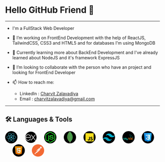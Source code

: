 # Hello GitHub Friend 👋

***

- I'm a FullStack Web Developer

- 🔭 I’m working on FrontEnd Development with the help of ReactJS, TailwindCSS, CSS3 and HTML5 and for databases I'm using MongoDB
- 🌱 Currently learning more about BackEnd Development and I've already learned about NodeJS and it's framework ExpressJS
- 👯 I’m looking to collaborate with the person who have an project and looking for FrontEnd Developer
- 📫 How to reach me:
  - LinkedIn : <a href='https://www.linkedin.com/in/charvit-zalavadiya-1b34b3243/'>Charvit Zalavadiya</a>
  - Email : charvitzalavadiya@gmail.com

***

## 🛠 Languages & Tools

<span><img src="react.png" width='40px' heigth='20px'>&nbsp;&nbsp;&nbsp;&nbsp;&nbsp;</span>
<span><img src="express-js.png" width='40px' heigth='20px'>&nbsp;&nbsp;&nbsp;&nbsp;&nbsp;</span>
<span><img src="node-js.png" width='40px' heigth='20px'>&nbsp;&nbsp;&nbsp;&nbsp;&nbsp;</span>
<span><img src="mongo.png" width='40px' heigth='20px'>&nbsp;&nbsp;&nbsp;&nbsp;&nbsp;</span>
<span><img src="javascript.png" width='40px' heigth='20px'>&nbsp;&nbsp;&nbsp;&nbsp;&nbsp;</span>
<span><img src="tailwind-css.png" width='40px' heigth='20px'>&nbsp;&nbsp;&nbsp;&nbsp;&nbsp;</span>
<span><img src="mysql.png" width='40px' heigth='20px'>&nbsp;&nbsp;&nbsp;&nbsp;&nbsp;</span>
<span><img src="css.png" width='40px' heigth='20px'>&nbsp;&nbsp;&nbsp;&nbsp;&nbsp;</span>
<span><img src="html.png" width='40px' heigth='20px'>&nbsp;&nbsp;&nbsp;&nbsp;&nbsp;</span>
<span><img src="postman-api.png" width='40px' heigth='20px'>&nbsp;&nbsp;&nbsp;&nbsp;&nbsp;</span>

